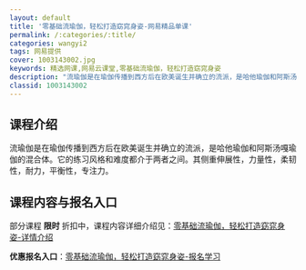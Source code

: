 ```yaml
---
layout: default
title: '零基础流瑜伽，轻松打造窈窕身姿-网易精品单课'
permalink: /:categories/:title/
categories: wangyi2
tags: 网易提供
cover: 1003143002.jpg
keywords: 精选网课,网易云课堂,零基础流瑜伽，轻松打造窈窕身姿
description: "流瑜伽是在瑜伽传播到西方后在欧美诞生并确立的流派，是哈他瑜伽和阿斯汤嘎瑜伽的混合体。它的练习风格和难度都介于两者之间。其侧重伸展性，力量性，柔韧性，耐力，平衡性，专注力。零基础流瑜伽，轻松打"
classid: 1003143002
---
```


## 课程介绍

流瑜伽是在瑜伽传播到西方后在欧美诞生并确立的流派，是哈他瑜伽和阿斯汤嘎瑜伽的混合体。它的练习风格和难度都介于两者之间。其侧重伸展性，力量性，柔韧性，耐力，平衡性，专注力。

## 课程内容与报名入口

部分课程 **限时** 折扣中，课程内容详细介绍见：[零基础流瑜伽，轻松打造窈窕身姿-详情介绍](https://study.163.com/course/introduction/1003143002.htm?share=1&shareId=1025206652&utm_campaign=share&utm_medium=iphoneShare&utm_source=&utm_u=1025206652)

**优惠报名入口**：[零基础流瑜伽，轻松打造窈窕身姿-报名学习](https://study.163.com/course/introduction/1003143002.htm?share=1&shareId=1025206652&utm_campaign=share&utm_medium=iphoneShare&utm_source=&utm_u=1025206652)

